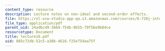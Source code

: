 ```yaml
---
content_type: resource
description: Lecture notes on non-ideal and second-order effects.
file: https://ol-ocw-studio-app-qa.s3.amazonaws.com/courses/6-720j-integrated-microelectronic-devices-spring-2007/885c72db52c5a38b4616f25e754aa75f_lecture16.pdf
file_type: application/pdf
parent_uid: 24adbc49-3669-754b-9b55-79f56e9b84ce
resourcetype: Document
title: lecture16.pdf
uid: 885c72db-52c5-a38b-4616-f25e754aa75f
---
```

